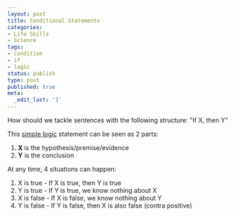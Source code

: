 ```yaml
---
layout: post
title: Conditional Statements
categories:
- Life Skills
- Science
tags:
- condition
- if
- logic
status: publish
type: post
published: true
meta:
  _edit_last: '1'
---
```

How should we tackle sentences with the following structure: "If X, then Y"

This <a href="http://www.math.jhu.edu/~swang/logic.htm">simple logic</a> statement can be seen as 2 parts:
<ol>
	<li><strong>X </strong>is the hypothesis/premise/evidence</li>
	<li><strong>Y</strong> is the conclusion</li>
</ol>
<div>At any time, 4 situations can happen:</div>
<div>
<ol>
	<li>X is true - If X is true, then Y is true</li>
	<li>Y is true - If Y is true, we know nothing about X</li>
	<li>X is false - If X is false, we know nothing about Y</li>
	<li>Y is false - If Y is false, then X is also false (contra positive)</li>
</ol>
</div>
